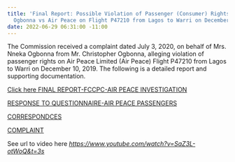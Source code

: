 ```yaml
---
title: 'Final Report: Possible Violation of Passenger (Consumer) Rights - Mrs. Nneka
  Ogbonna vs Air Peace on Flight P47210 from Lagos to Warri on December 10, 2019'
date: 2022-06-29 06:31:00 -11:00
---
```


The Commission received a complaint dated July 3, 2020, on behalf of Mrs. Nneka Ogbonna from Mr. Christopher Ogbonna, alleging violation of passenger rights on Air Peace Limited (Air Peace) Flight P47210 from Lagos to Warri on December 10, 2019. The following is a detailed report and supporting documentation.




[Click here FINAL REPORT-FCCPC-AIR PEACE INVESTIGATION](/uploads/FINAL%20REPORT-FCCPC-AIR%20PEACE%20INVESTIGATION-040521.pdf)


[RESPONSE TO QUESTIONNAIRE-AIR PEACE PASSENGERS](/uploads/RESPONSE%20TO%20QUESTIONNAIRE-AIR%20PEACE%20PASSENGERS.pdf)


[CORRESPONDCES](/uploads/CORRESPONDCES.pdf)


 [COMPLAINT](/uploads/COMPLAINT.pdf)


See url to video here
*https://www.youtube.com/watch?v=SaZ3L-otWoQ&t=3s*